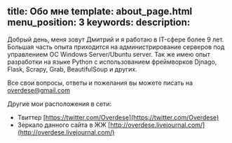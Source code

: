 title: Обо мне
template: about_page.html
menu_position: 3
keywords: 
description: 
---
Добрый день, меня зовут Дмитрий и я работаю в IT-сфере более 9 лет. Большая часть опыта приходится на администрирование серверов под управлением ОС Windows Server/Ubuntu server. Так же имею опыт разработки на языке Python с использованием фреймворков Djnago, Flask, Scrapy, Grab, BeautifulSoup и других.

Все свои вопросы, ответы и пожелания вы можете писать на [overdese@gmail.com](mailto:overdese@gmail.com)

Другие мои расположения в сети:

* Твиттер [https://twitter.com/Overdese](https://twitter.com/Overdese)
* Зеркало данного сайта в ЖЖ [http://overdese.livejournal.com/](http://overdese.livejournal.com/)

